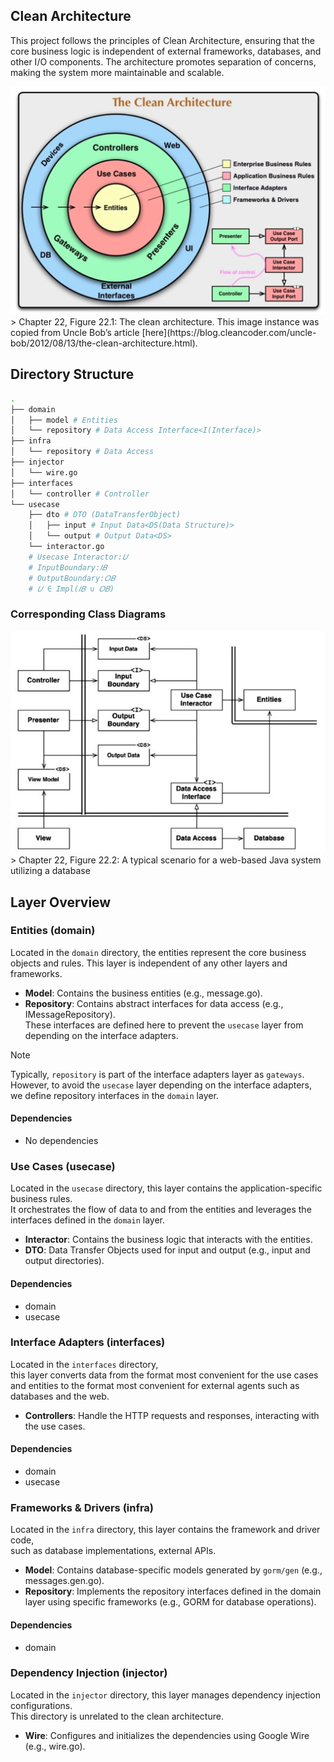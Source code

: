 ## Clean Architecture

This project follows the principles of Clean Architecture, 
ensuring that the core business logic is independent of external frameworks, databases, and other I/O components. 
The architecture promotes separation of concerns, making the system more maintainable and scalable.

<div align="center">
  <img src="clean_architecture.png" alt="The Clean Architecture">
</div>
> Chapter 22, Figure 22.1: The clean architecture. This image instance was copied from Uncle Bob’s article [here](https://blog.cleancoder.com/uncle-bob/2012/08/13/the-clean-architecture.html).

## Directory Structure
```bash
.
├── domain
│   ├── model # Entities
│   └── repository # Data Access Interface<I(Interface)>
├── infra
│   └── repository # Data Access
├── injector
│   └── wire.go
├── interfaces
│   └── controller # Controller
└── usecase
    ├── dto # DTO (DataTransferObject)
    │   ├── input # Input Data<DS(Data Structure)>
    │   └── output # Output Data<DS>
    └── interactor.go 
    # Usecase Interactor:𝑈
    # InputBoundary:𝐼𝐵
    # OutputBoundary:𝑂𝐵
    # 𝑈 ∈ Impl(𝐼𝐵 ∪ 𝑂𝐵)
```

### Corresponding Class Diagrams

<div align="center">
  <img src="clean_boundary.jpg" alt="Clean Boundary">
</div>
> Chapter 22, Figure 22.2: A typical scenario for a web-based Java system utilizing a database

## Layer Overview

### Entities (domain)
Located in the `domain` directory, the entities represent the core business objects and rules. 
This layer is independent of any other layers and frameworks.

- **Model**: Contains the business entities (e.g., message.go). 
- **Repository**: Contains abstract interfaces for data access (e.g., IMessageRepository).  
These interfaces are defined here to prevent the `usecase` layer from depending on the interface adapters.

> [!NOTE]
> Typically, `repository` is part of the interface adapters layer as `gateways`.  
> However, to avoid the `usecase` layer depending on the interface adapters, we define repository interfaces in the `domain` layer.

#### Dependencies
- No dependencies

### Use Cases (usecase)

Located in the `usecase` directory, this layer contains the application-specific business rules.  
It orchestrates the flow of data to and from the entities and leverages the interfaces defined in the `domain` layer.

- **Interactor**: Contains the business logic that interacts with the entities.
- **DTO**: Data Transfer Objects used for input and output (e.g., input and output directories).

#### Dependencies
- domain
- usecase

### Interface Adapters (interfaces)

Located in the `interfaces` directory,  
this layer converts data from the format most convenient for the use cases and entities to the format most convenient for external agents such as databases and the web.

- **Controllers**: Handle the HTTP requests and responses, interacting with the use cases.

#### Dependencies
- domain
- usecase

### Frameworks & Drivers (infra)

Located in the `infra` directory, this layer contains the framework and driver code,  
such as database implementations, external APIs.

- **Model**: Contains database-specific models generated by `gorm/gen` (e.g., messages.gen.go).
- **Repository**: Implements the repository interfaces defined in the domain layer using specific frameworks (e.g., GORM for database operations).

#### Dependencies
- domain

### Dependency Injection (injector) 

Located in the `injector` directory, this layer manages dependency injection configurations.  
This directory is unrelated to the clean architecture.

- **Wire**: Configures and initializes the dependencies using Google Wire (e.g., wire.go).